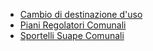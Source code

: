 - [Cambio di destinazione d'uso]({{site.baseurl}}/schede/cambio_destinazione_uso/cittadini/index.html)
- [Piani Regolatori Comunali]({{site.baseurl}}/schede/piani_regolatori/imprese/index.html)
- [Sportelli Suape Comunali]({{site.baseurl}}/schede/sportellisuape/cittadini/index.html)

